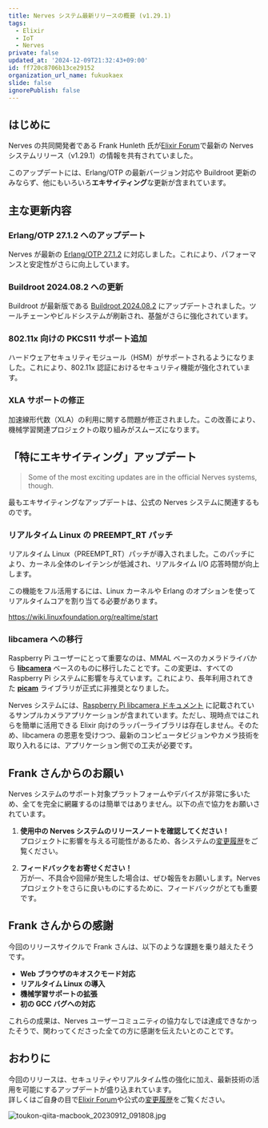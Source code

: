 ```yaml
---
title: Nerves システム最新リリースの概要 (v1.29.1)
tags:
  - Elixir
  - IoT
  - Nerves
private: false
updated_at: '2024-12-09T21:32:43+09:00'
id: ff720c8706b13ce29152
organization_url_name: fukuokaex
slide: false
ignorePublish: false
---
```


## はじめに

Nerves の共同開発者である Frank Hunleth 氏が[Elixir Forum][elixir_forum_post]で最新の Nerves システムリリース（v1.29.1）の情報を共有されていました。

このアップデートには、Erlang/OTP の最新バージョン対応や Buildroot 更新のみならず、他にもいろいろ**エキサイティング**な更新が含まれています。

## 主な更新内容

### Erlang/OTP 27.1.2 へのアップデート

Nerves が最新の [Erlang/OTP 27.1.2][erlang_release] に対応しました。これにより、パフォーマンスと安定性がさらに向上しています。

### Buildroot 2024.08.2 への更新

Buildroot が最新版である [Buildroot 2024.08.2][buildroot_release] にアップデートされました。ツールチェーンやビルドシステムが刷新され、基盤がさらに強化されています。

### 802.11x 向けの PKCS11 サポート追加

ハードウェアセキュリティモジュール（HSM）がサポートされるようになりました。これにより、802.11x 認証におけるセキュリティ機能が強化されています。

### XLA サポートの修正

加速線形代数（XLA）の利用に関する問題が修正されました。この改善により、機械学習関連プロジェクトの取り組みがスムーズになります。

## 「特にエキサイティング」アップデート

> Some of the most exciting updates are in the official Nerves systems, though.

最もエキサイティングなアップデートは、公式の Nerves システムに関連するものです。

### リアルタイム Linux の PREEMPT_RT パッチ

リアルタイム Linux（PREEMPT_RT）パッチが導入されました。このパッチにより、カーネル全体のレイテンシが低減され、リアルタイム I/O 応答時間が向上します。

この機能をフル活用するには、Linux カーネルや Erlang のオプションを使ってリアルタイムコアを割り当てる必要があります。

https://wiki.linuxfoundation.org/realtime/start

### libcamera への移行

Raspberry Pi ユーザーにとって重要なのは、MMAL ベースのカメラドライバから **[libcamera][raspberry_pi_camera]** ベースのものに移行したことです。この変更は、すべての Raspberry Pi システムに影響を与えています。これにより、長年利用されてきた **[picam][picam]** ライブラリが正式に非推奨となりました。

Nerves システムには、[Raspberry Pi libcamera ドキュメント][raspberry_pi_camera] に記載されているサンプルカメラアプリケーションが含まれています。ただし、現時点ではこれらを簡単に活用できる Elixir 向けのラッパーライブラリは存在しません。そのため、libcamera の恩恵を受けつつ、最新のコンピュータビジョンやカメラ技術を取り入れるには、アプリケーション側での工夫が必要です。

## Frank さんからのお願い

Nerves システムのサポート対象プラットフォームやデバイスが非常に多いため、全てを完全に網羅するのは簡単ではありません。以下の点で協力をお願いされています。

1. **使用中の Nerves システムのリリースノートを確認してください！**  
   プロジェクトに影響を与える可能性があるため、各システムの[変更履歴][nerves_system_br_releases]をご覧ください。

2. **フィードバックをお寄せください！**  
   万が一、不具合や回帰が発生した場合は、ぜひ報告をお願いします。Nerves プロジェクトをさらに良いものにするために、フィードバックがとても重要です。

## Frank さんからの感謝

今回のリリースサイクルで Frank さんは、以下のような課題を乗り越えたそうです。

- **Web ブラウザのキオスクモード対応**
- **リアルタイム Linux の導入**
- **機械学習サポートの拡張**
- **初の GCC バグへの対応**

これらの成果は、Nerves ユーザーコミュニティの協力なしでは達成できなかったそうで、関わってくださった全ての方に感謝を伝えたいとのことです。

## おわりに

今回のリリースは、セキュリティやリアルタイム性の強化に加え、最新技術の活用を可能にするアップデートが盛り込まれています。  
詳しくはご自身の目で[Elixir Forum][elixir_forum_post]や公式の[変更履歴][nerves_system_br_releases]をご覧ください。

![toukon-qiita-macbook_20230912_091808.jpg](https://qiita-image-store.s3.ap-northeast-1.amazonaws.com/0/82804/fd5c55ec-4fe0-8af6-59bc-bab1ef3d182b.jpeg)

<!-- begin-reusable-link -->

[elixir_forum_post]: https://elixirforum.com/t/nerves-system-releases/25621/16?u=mnishiguchi  
[erlang_release]: https://erlang.org/download/OTP-27.1.2.README.md  
[buildroot_release]: https://lore.kernel.org/buildroot/871pzex7gn.fsf@dell.be.48ers.dk/T/  
[raspberry_pi_camera]: https://www.raspberrypi.com/documentation/computers/camera_software.html#libcamera  
[nerves_system_br_releases]: https://github.com/nerves-project/nerves_system_br/releases  
[picam]: https://hex.pm/packages/picam  

<!-- end-reusable-link -->
